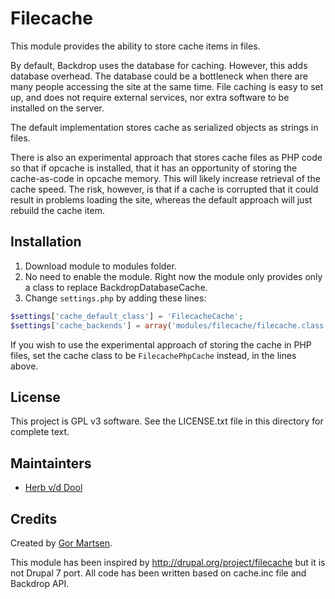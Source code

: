 # Filecache

This module provides the ability to store cache items in files.

By default, Backdrop uses the database for caching. However, this adds database
overhead. The database could be a bottleneck when there are many people accessing
the site at the same time. File caching is easy to set up, and does not require
external services, nor extra software to be installed on the server.

The default implementation stores cache as serialized objects as strings in
files.

There is also an experimental approach that stores cache files as PHP code so
that if opcache is installed, that it has an opportunity of storing the
cache-as-code in opcache memory. This will likely increase retrieval of the
cache speed. The risk, however, is that if a cache is corrupted that it could
result in problems loading the site, whereas the default approach will just
rebuild the cache item.

## Installation

1. Download module to modules folder.
2. No need to enable the module. Right now the module only provides only a class
   to replace BackdropDatabaseCache.
3. Change `settings.php` by adding these lines:

```php
$settings['cache_default_class'] = 'FilecacheCache';
$settings['cache_backends'] = array('modules/filecache/filecache.class.php');
```

If you wish to use the experimental approach of storing the cache in PHP files,
set the cache class to be `FilecachePhpCache` instead, in the lines above.

## License

This project is GPL v3 software. See the LICENSE.txt file in this directory for
complete text.

## Maintainters

* [Herb v/d Dool](https://github.com/herbdool)

## Credits

Created by [Gor Martsen](https://github.com/Gormartsen).

This module has been inspired by <http://drupal.org/project/filecache> but it is
not Drupal 7 port. All code has been written based on cache.inc file and
Backdrop API.
